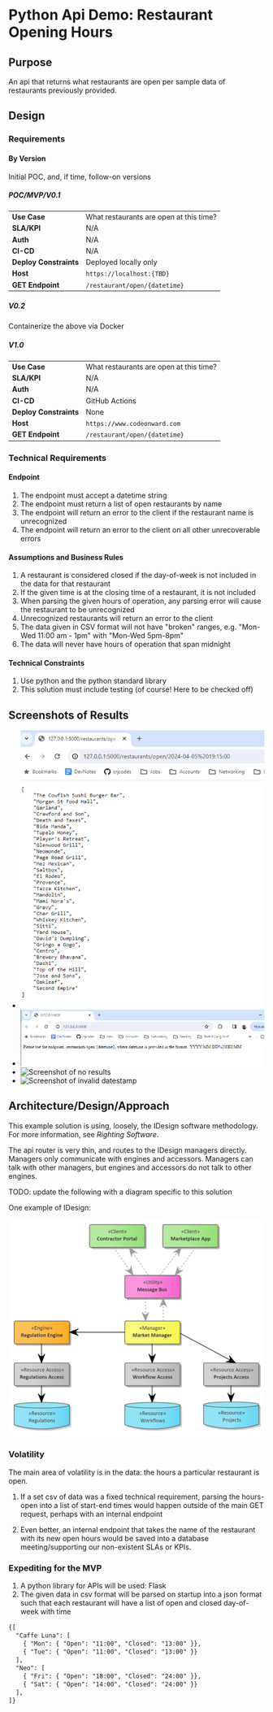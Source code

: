 # Python Api Demo: Restaurant Opening Hours

## Purpose

An api that returns what restaurants are open per sample data of restaurants previously provided.

## Design

### Requirements

#### By Version

Initial POC, and, if time, follow-on versions

##### POC/MVP/V0.1

|  |  |
| --- | --- |
| **Use Case** |  What restaurants are open at this time? |
| **SLA/KPI** |  N/A |
| **Auth** |  N/A |
| **CI-CD** |  N/A |
| **Deploy Constraints** |  Deployed locally only |
| **Host** | `https://localhost:{TBD}` |
| **GET Endpoint** | `/restaurant/open/{datetime}` |

##### V0.2

Containerize the above via Docker

##### V1.0

|  |  |
| --- | --- |
| **Use Case** |  What restaurants are open at this time? |
| **SLA/KPI** |  N/A |
| **Auth** |  N/A |
| **CI-CD** |  GitHub Actions |
| **Deploy Constraints** |  None |
| **Host** | `https://www.codeonward.com` |
| **GET Endpoint** | `/restaurant/open/{datetime}` |

### Technical Requirements

#### Endpoint

1. The endpoint must accept a datetime string
1. The endpoint must return a list of open restaurants by name
1. The endpoint will return an error to the client if the restaurant name is unrecognized
1. The endpoint will return an error to the client on all other unrecoverable errors

#### Assumptions and Business Rules

1. A restaurant is considered closed if the day-of-week is not included in the data for that restaurant
1. If the given time is at the closing time of a restaurant, it is not included 
1. When parsing the given hours of operation, any parsing error will cause the restaurant to be unrecognized
1. Unrecognized restaurants will return an error to the client
1. The data given in CSV format will not have "broken" ranges, e.g. "Mon-Wed 11:00 am - 1pm" with "Mon-Wed 5pm-8pm"
1. The data will never have hours of operation that span midnight

#### Technical Constraints

1. Use python and the python standard library
1. This solution must include testing (of course! Here to be checked off)

## Screenshots of Results

- ![Screenshot of successful query](result_success.png)
- ![Screenshot of default response](result_default.png)
- ![Screenshot of no results](result_no_result.png)
- ![Screenshot of invalid datestamp](invalid_datestamp.png)

## Architecture/Design/Approach

This example solution is using, loosely, the IDesign software methodology.  For more information, see _Righting Software_.

The api router is very thin, and routes to the IDesign managers directly.  Managers only communicate with engines and accessors.  Managers can talk with other managers, but engines and accessors do not talk to other engines.

TODO: update the following with a diagram specific to this solution

One example of IDesign:

![IDesign Example](DESIGN_diagram.png)

### Volatility

The main area of volatility is in the data: the hours a particular restaurant is open.

1. If a set csv of data was a fixed technical requirement, parsing the hours-open into a list of start-end times would happen outside of the main GET request, perhaps with an internal endpoint

2. Even better, an internal endpoint that takes the name of the restaurant with its new open hours would be saved into a database meeting/supporting our non-existent SLAs or KPIs.

### Expediting for the MVP

1. A python library for APIs will be used: Flask
2. The given data in csv format will be parsed on startup into a json format such that each restaurant will have a list of open and closed day-of-week with time

```
{[
  "Caffe Luna": [
    { "Mon": { "Open": "11:00", "Closed": "13:00" }},
    { "Tue": { "Open": "11:00", "Closed": "13:00" }}
  ],
  "Neo": [
    { "Fri": { "Open": "18:00", "Closed": "24:00" }},
    { "Sat": { "Open": "14:00", "Closed": "24:00" }}
  ],
]}
```

